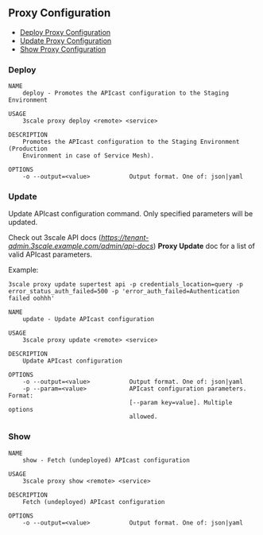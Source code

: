 ## Proxy Configuration

* [Deploy Proxy Configuration](#deploy)
* [Update Proxy Configuration](#update)
* [Show Proxy Configuration](#show)

### Deploy

```shell
NAME
    deploy - Promotes the APIcast configuration to the Staging Environment

USAGE
    3scale proxy deploy <remote> <service>

DESCRIPTION
    Promotes the APIcast configuration to the Staging Environment (Production
    Environment in case of Service Mesh).

OPTIONS
    -o --output=<value>           Output format. One of: json|yaml
```

### Update

Update APIcast configuration command. Only specified parameters will be updated.

Check out 3scale API docs (*https://tenant-admin.3scale.example.com/admin/api-docs*) **Proxy Update** doc
for a list of valid APIcast parameters.

Example:

```shel
3scale proxy update supertest api -p credentials_location=query -p error_status_auth_failed=500 -p 'error_auth_failed=Authentication failed oohhh'
```

```shell
NAME
    update - Update APIcast configuration

USAGE
    3scale proxy update <remote> <service>

DESCRIPTION
    Update APIcast configuration

OPTIONS
    -o --output=<value>           Output format. One of: json|yaml
    -p --param=<value>            APIcast configuration parameters. Format:
                                  [--param key=value]. Multiple options
                                  allowed.
```

### Show

```shell
NAME
    show - Fetch (undeployed) APIcast configuration

USAGE
    3scale proxy show <remote> <service>

DESCRIPTION
    Fetch (undeployed) APIcast configuration

OPTIONS
    -o --output=<value>           Output format. One of: json|yaml
```
